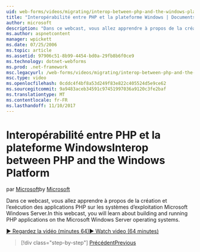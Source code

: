 ```yaml
---
uid: web-forms/videos/migrating/interop-between-php-and-the-windows-platform
title: "Interopérabilité entre PHP et la plateforme Windows | Documents Microsoft"
author: microsoft
description: "Dans ce webcast, vous allez apprendre à propos de la création et l’exécution des applications PHP sur les systèmes d’exploitation Microsoft Windows Server."
ms.author: aspnetcontent
manager: wpickett
ms.date: 07/25/2006
ms.topic: article
ms.assetid: 97906c51-8b99-4454-bd0a-29fb8b6f0ce9
ms.technology: dotnet-webforms
ms.prod: .net-framework
msc.legacyurl: /web-forms/videos/migrating/interop-between-php-and-the-windows-platform
msc.type: video
ms.openlocfilehash: 0cddc4f4bf8a53d249f83e822c405524d5e9ce62
ms.sourcegitcommit: 9a9483aceb34591c97451997036a9120c3fe2baf
ms.translationtype: MT
ms.contentlocale: fr-FR
ms.lasthandoff: 11/10/2017
---
```

<a name="interop-between-php-and-the-windows-platform"></a><span data-ttu-id="13459-103">Interopérabilité entre PHP et la plateforme Windows</span><span class="sxs-lookup"><span data-stu-id="13459-103">Interop between PHP and the Windows Platform</span></span>
====================
<span data-ttu-id="13459-104">par [Microsoft](https://github.com/microsoft)</span><span class="sxs-lookup"><span data-stu-id="13459-104">by [Microsoft](https://github.com/microsoft)</span></span>

<span data-ttu-id="13459-105">Dans ce webcast, vous allez apprendre à propos de la création et l’exécution des applications PHP sur les systèmes d’exploitation Microsoft Windows Server.</span><span class="sxs-lookup"><span data-stu-id="13459-105">In this webcast, you will learn about building and running PHP applications on the Microsoft Windows Server operating systems.</span></span>

[<span data-ttu-id="13459-106">&#9654; Regardez la vidéo (minutes 64)</span><span class="sxs-lookup"><span data-stu-id="13459-106">&#9654; Watch video (64 minutes)</span></span>](https://channel9.msdn.com/Blogs/ASP-NET-Site-Videos/interop-between-php-and-the-windows-platform)

>[!div class="step-by-step"]
[<span data-ttu-id="13459-107">Précédent</span><span class="sxs-lookup"><span data-stu-id="13459-107">Previous</span></span>](introduction-to-aspnet-for-coldfusion-developers-building-an-aspnet-application.md)
